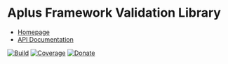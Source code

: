 # Aplus Framework Validation Library

- [Homepage](https://aplus-framework.com/docs/validation)
- [API Documentation](https://aplus-framework.gitlab.io/libraries/validation/docs/)

[![Build](https://gitlab.com/aplus-framework/libraries/validation/badges/master/pipeline.svg)](https://gitlab.com/aplus-framework/libraries/validation/-/jobs)
[![Coverage](https://gitlab.com/aplus-framework/libraries/validation/badges/master/coverage.svg?job=test:php)](https://aplus-framework.gitlab.io/libraries/validation/coverage/)
[![Donate](https://img.shields.io/badge/Donate-PayPal-blue.svg)](https://www.paypal.com/cgi-bin/webscr?cmd=_s-xclick&hosted_button_id=NGBNW5PY4VSJ4)
